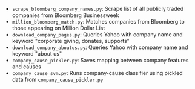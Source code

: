 - `scrape_bloomberg_company_names.py`: Scrape list of all publicly traded companies from Bloomberg Businessweek
- `million_bloomberg_match.py`: Matches companies from Bloomberg to those appearing on Million Dollar List
- `download_company_pages.py`: Queries Yahoo with company name and keyword "corporate giving, donates, supports"
- `download_company_aboutus.py`: Queries Yahoo with company name and keyword "about us"
- `company_cause_pickler.py`: Saves mapping between company features and causes
- `company_cause_svm.py`: Runs company-cause classifier using pickled data from `company_cause_pickler.py`